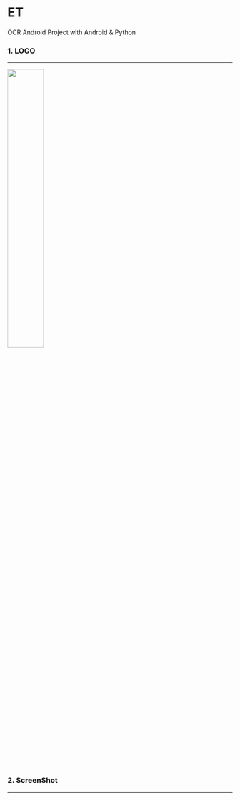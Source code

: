 # ET
OCR Android Project with Android & Python 


### 1. LOGO
----------------
<img src="https://user-images.githubusercontent.com/47199328/66376365-72d9b480-e9ea-11e9-94e0-234d87e58045.png" width="40%">


### 2. ScreenShot
-------------------




